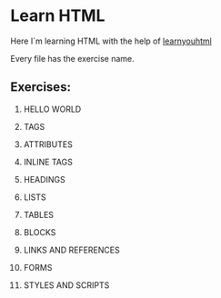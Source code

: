 # Learn HTML
 
Here I´m learning HTML with the help of [learnyouhtml](https://github.com/denysdovhan/learnyouhtml/tree/v1.0.2?tab=readme-ov-file)

Every file has the exercise name.

## Exercises:

1. HELLO WORLD

2. TAGS

3. ATTRIBUTES

4. INLINE TAGS

5. HEADINGS

6. LISTS

7. TABLES

8. BLOCKS

9. LINKS AND REFERENCES

10. FORMS

11. STYLES AND SCRIPTS